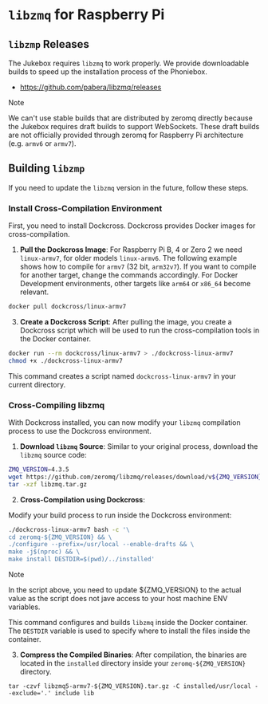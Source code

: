 # `libzmq` for Raspberry Pi

## `libzmp` Releases

The Jukebox requires `libzmq` to work properly. We provide downloadable builds to speed up the installation process of the Phoniebox.

* https://github.com/pabera/libzmq/releases

> [!NOTE]
> We can't use stable builds that are distributed by zeromq directly because the Jukebox requires draft builds to support WebSockets. These draft builds are not officially provided through zeromq for Raspberry Pi architecture (e.g. `armv6` or `armv7`).

## Building `libzmp`

If you need to update the `libzmq` version in the future, follow these steps.

### Install Cross-Compilation Environment

First, you need to install Dockcross. Dockcross provides Docker images for cross-compilation.

1. **Pull the Dockcross Image**: For Raspberry Pi B, 4 or Zero 2 we need `linux-armv7`, for older models `linux-armv6`. The following example shows how to compile for `armv7` (32 bit, `arm32v7`). If you want to compile for another target, change the commands accordingly. For Docker Development environments, other targets like `arm64` or `x86_64` become relevant.

```bash
docker pull dockcross/linux-armv7
```

3. **Create a Dockcross Script**: After pulling the image, you create a Dockcross script which will be used to run the cross-compilation tools in the Docker container.

```bash
docker run --rm dockcross/linux-armv7 > ./dockcross-linux-armv7
chmod +x ./dockcross-linux-armv7
```

This command creates a script named `dockcross-linux-armv7` in your current directory.

### Cross-Compiling libzmq

With Dockcross installed, you can now modify your `libzmq` compilation process to use the Dockcross environment.

1. **Download `libzmq` Source**: Similar to your original process, download the `libzmq` source code:

```bash
ZMQ_VERSION=4.3.5
wget https://github.com/zeromq/libzmq/releases/download/v${ZMQ_VERSION}/zeromq-${ZMQ_VERSION}.tar.gz -O libzmq.tar.gz
tar -xzf libzmq.tar.gz
```

2. **Cross-Compilation using Dockcross**:

Modify your build process to run inside the Dockcross environment:

```bash
./dockcross-linux-armv7 bash -c '\
cd zeromq-${ZMQ_VERSION} && \
./configure --prefix=/usr/local --enable-drafts && \
make -j$(nproc) && \
make install DESTDIR=$(pwd)/../installed'
```

> [!NOTE]
> In the script above, you need to update ${ZMQ_VERSION} to the actual value as the script does not jave access to your host machine ENV variables.

This command configures and builds `libzmq` inside the Docker container. The `DESTDIR` variable is used to specify where to install the files inside the container.

3. **Compress the Compiled Binaries**: After compilation, the binaries are located in the `installed` directory inside your `zeromq-${ZMQ_VERSION}` directory.

```
tar -czvf libzmq5-armv7-${ZMQ_VERSION}.tar.gz -C installed/usr/local --exclude='.' include lib
```
